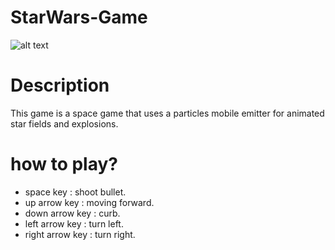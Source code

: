 # StarWars-Game

![alt text](https://raw.githubusercontent.com/BelaidL/StarWars-Game/images/StarWars.png)

# Description

This game is a space game that uses a particles mobile emitter for animated star fields and explosions.

# how to play?

* space key : shoot bullet.
* up arrow key : moving forward.
* down arrow key : curb.
* left arrow key : turn left.
* right arrow key : turn right.
